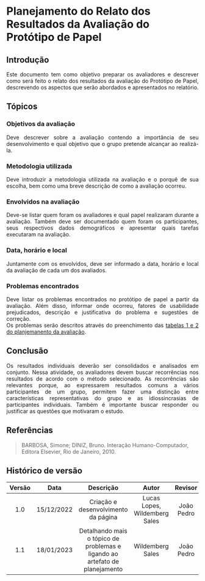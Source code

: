 # Planejamento do Relato dos Resultados da Avaliação do Protótipo de Papel

## Introdução
<p align="justify">Este documento tem como objetivo preparar os avaliadores e descrever como será feito o relato dos resultados da avaliação do Protótipo de Papel, descrevendo os aspectos que serão abordados e apresentados no relatório.</p>

## Tópicos

### Objetivos da avaliação
<p align="justify">Deve descrever sobre a avaliação contendo a importância de seu desenvolvimento e qual objetivo que o grupo pretende alcançar ao realizá-la.</p>

### Metodologia utilizada
<p align="justify">Deve introduzir a metodologia utilizada na avaliação e o porquê de sua escolha, bem como uma breve descrição de como a avaliação ocorreu.</p>

### Envolvidos na avaliação
<p align="justify">Deve-se listar quem foram os avaliadores e qual papel realizaram durante a avaliação. Também deve ser documentado quem foram os participantes, seus respectivos dados demográficos e apresentar quais tarefas executaram na avaliação.</p>

### Data, horário e local
<p align="justify">Juntamente com os envolvidos, deve ser informado a data, horário e local da avaliação de cada um dos avaliados.</p>

### Problemas encontrados
<p align="justify">Deve listar os problemas encontrados no protótipo de papel a partir da avaliação. Além disso, informar onde ocorreu, fatores de usabilidade prejudicados, descrição e justificativa do problema e sugestões de correção. </br> Os problemas serão descritos através do preenchimento das <a href="https://interacao-humano-computador.github.io/2022.2-Skoob/planejamentoAnalise/nivel2/planejamento-ava-prototipo-papel/">tabelas 1 e 2 do planjemanento da avaliação</a>.</p>

## Conclusão
<p align="justify">Os resultados individuais deverão ser consolidados e analisados em conjunto. Nessa atividade, os avaliadores devem buscar recorrências nos resultados de acordo com o método selecionado. As recorrências são relevantes porque, ao expressarem resultados comuns a vários participantes de um grupo, permitem fazer uma distinção entre características representativas do grupo e as idiossincrasias de participantes individuais. Também é importante buscar responder ou justificar as questões que motivaram o estudo.</p>

## Referências
> BARBOSA, Simone; DINIZ, Bruno. Interação Humano-Computador, Editora Elsevier, Rio de Janeiro, 2010.

## Histórico de versão

| Versão |    Data    |             Descrição             |    Autor    |  Revisor   |
| :----: | :--------: | :-------------------------------: | :---------: | :--------: |
|  1.0   | 15/12/2022 | Criação e desenvolvimento da página | Lucas Lopes, Wildemberg Sales | João Pedro |
| 1.1 | 18/01/2023 | Detalhando mais o tópico de problemas e ligando ao artefato de planejamento | Wildemberg Sales | João Pedro |